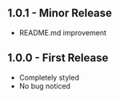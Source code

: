 ## 1.0.1 - Minor Release
* README.md improvement

## 1.0.0 - First Release
* Completely styled
* No bug noticed
